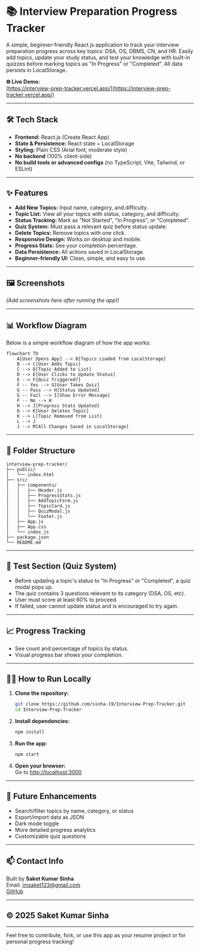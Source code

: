# 📚 Interview Preparation Progress Tracker

A simple, beginner-friendly React.js application to track your interview preparation progress across key topics: DSA, OS, DBMS, CN, and HR. Easily add topics, update your study status, and test your knowledge with built-in quizzes before marking topics as "In Progress" or "Completed". All data persists in LocalStorage.

**🌐 Live Demo:**  
[https://interview-prep-tracker.vercel.app/](https://interview-prep-tracker.vercel.app/)

---

## 🛠️ Tech Stack

- **Frontend:** React.js (Create React App)
- **State & Persistence:** React state + LocalStorage
- **Styling:** Plain CSS (Arial font, moderate style)
- **No backend** (100% client-side)
- **No build tools or advanced configs** (no TypeScript, Vite, Tailwind, or ESLint)

---

## ✨ Features

- **Add New Topics:** Input name, category, and difficulty.
- **Topic List:** View all your topics with status, category, and difficulty.
- **Status Tracking:** Mark as "Not Started", "In Progress", or "Completed".
- **Quiz System:** Must pass a relevant quiz before status update.
- **Delete Topics:** Remove topics with one click.
- **Responsive Design:** Works on desktop and mobile.
- **Progress Stats:** See your completion percentage.
- **Data Persistence:** All actions saved in LocalStorage.
- **Beginner-friendly UI:** Clean, simple, and easy to use.

---

## 🖼️ Screenshots

*(Add screenshots here after running the app!)*

---

## 📊 Workflow Diagram

Below is a simple workflow diagram of how the app works:

```mermaid
flowchart TD
    A[User Opens App] --> B[Topics Loaded from LocalStorage]
    B --> C[User Adds Topic]
    C --> D[Topic Added to List]
    D --> E[User Clicks to Update Status]
    E --> F{Quiz Triggered?}
    F -- Yes --> G[User Takes Quiz]
    G -- Pass --> H[Status Updated]
    G -- Fail --> I[Show Error Message]
    F -- No --> H
    H --> J[Progress Stats Updated]
    D --> K[User Deletes Topic]
    K --> L[Topic Removed from List]
    L --> J
    J --> M[All Changes Saved in LocalStorage]
```

---

## 📂 Folder Structure

```
interview-prep-tracker/
├── public/
│   └── index.html
├── src/
│   ├── components/
│   │   ├── Header.js
│   │   ├── ProgressStats.js
│   │   ├── AddTopicForm.js
│   │   ├── TopicCard.js
│   │   ├── QuizModal.js
│   │   └── Footer.js
│   ├── App.js
│   ├── App.css
│   └── index.js
├── package.json
└── README.md
```

---

## 🧪 Test Section (Quiz System)

- Before updating a topic's status to "In Progress" or "Completed", a quiz modal pops up.
- The quiz contains 3 questions relevant to its category (DSA, OS, etc).
- User must score at least 60% to proceed.
- If failed, user cannot update status and is encouraged to try again.

---

## 📈 Progress Tracking

- See count and percentage of topics by status.
- Visual progress bar shows your completion.

---

## 🧑‍💻 How to Run Locally

1. **Clone the repository:**
   ```bash
   git clone https://github.com/sinha-19/Interview-Prep-Tracker.git
   cd Interview-Prep-Tracker
   ```
2. **Install dependencies:**
   ```bash
   npm install
   ```
3. **Run the app:**
   ```bash
   npm start
   ```
4. **Open your browser:**  
   Go to [http://localhost:3000](http://localhost:3000)

---

## 🔮 Future Enhancements

- Search/filter topics by name, category, or status
- Export/import data as JSON
- Dark mode toggle
- More detailed progress analytics
- Customizable quiz questions

---

## 📫 Contact Info

Built by **Saket Kumar Sinha**  
Email: imsaket123@gmail.com  
[GitHub](https://github.com/sinha-19)

---

## © 2025 Saket Kumar Sinha

---

Feel free to contribute, fork, or use this app as your resume project or for personal progress tracking!
